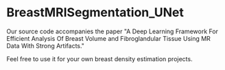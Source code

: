 # BreastMRISegmentation_UNet
Our source code accompanies the paper "A Deep Learning Framework For Efficient Analysis Of Breast Volume and Fibroglandular Tissue Using MR Data With Strong Artifacts."

Feel free to use it for your own breast density estimation projects.
